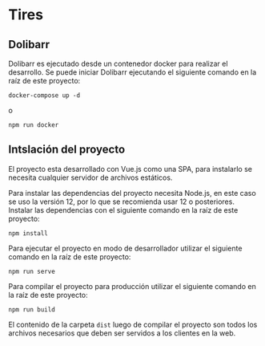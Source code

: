 # Tires

## Dolibarr

Dolibarr es ejecutado desde un contenedor docker para realizar el desarrollo. Se puede iniciar Dolibarr ejecutando el siguiente comando en la raíz de este proyecto:

`docker-compose up -d`

o

`npm run docker`

## Intslación del proyecto

El proyecto esta desarrollado con Vue.js como una SPA, para instalarlo se necesita cualquier servidor de archivos estáticos.

Para instalar las dependencias del proyecto necesita Node.js, en este caso se uso la versión 12, por lo que se recomienda usar 12 o posteriores. Instalar las dependencias con el siguiente comando en la raíz de este proyecto:

`npm install`

Para ejecutar el proyecto en modo de desarrollador utilizar el siguiente comando en la raíz de este proyecto:

`npm run serve`

Para compilar el proyecto para producción utilizar el siguiente comando en la raíz de este proyecto:

`npm run build`

El contenido de la carpeta `dist` luego de compilar el proyecto son todos los archivos necesarios que deben ser servidos a los clientes en la web.
